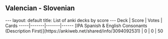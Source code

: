 <h2>Valencian  -  Slovenian</h2>
---
layout: default
title: List of anki decks by score
---
Deck | Score | Votes | Cards
-----|-------|-------|------
[IPA Spanish & English Consonants (Description First)](https://ankiweb.net/shared/info/3094092531) | 0 | 0 | 50

